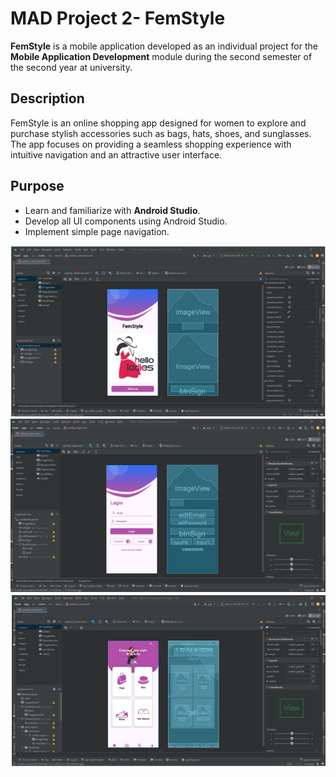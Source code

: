 # MAD Project 2- FemStyle  

**FemStyle** is a mobile application developed as an individual project for the **Mobile Application Development** module during the second semester of the second year at university.  

## Description  

FemStyle is an online shopping app designed for women to explore and purchase stylish accessories such as bags, hats, shoes, and sunglasses. The app focuses on providing a seamless shopping experience with intuitive navigation and an attractive user interface.  

## Purpose  

- Learn and familiarize with **Android Studio**.  
- Develop all UI components using Android Studio.  
- Implement simple page navigation. 

![image alert](https://github.com/SandaruwanChandrasena/MAD-Project-2-FemStyle-Shopin-app/blob/ef9d692afad1ed9e215c06bbba0eedd4426fb9a8/S1.png)
![image alert](https://github.com/SandaruwanChandrasena/MAD-Project-2-FemStyle-Shopin-app/blob/281a069c81e220ae1a95c4e92dc9770c64d34068/S2.png)
![image alert](https://github.com/SandaruwanChandrasena/MAD-Project-2-FemStyle-Shopin-app/blob/281a069c81e220ae1a95c4e92dc9770c64d34068/S3.png)
